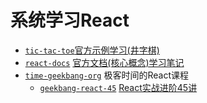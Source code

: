 # 系统学习React
- [`tic-tac-toe`](./tic-tac-toe/LEARN_NOTE.md)[官方示例学习(井字棋)](https://zh-hans.reactjs.org/tutorial/tutorial.html)
- [`react-docs`](./reactjs-docs/README.md) [官方文档(核心概念)学习笔记](https://zh-hans.reactjs.org/docs/getting-started.html)
- [`time-geekbang-org`](./time-geekbang-org/README.md) 极客时间的React课程
  - [`geekbang-react-45`](./time-geekbang-org/geekbang-react-45/README.md) [React实战进阶45讲](https://time.geekbang.org/course/intro/100)